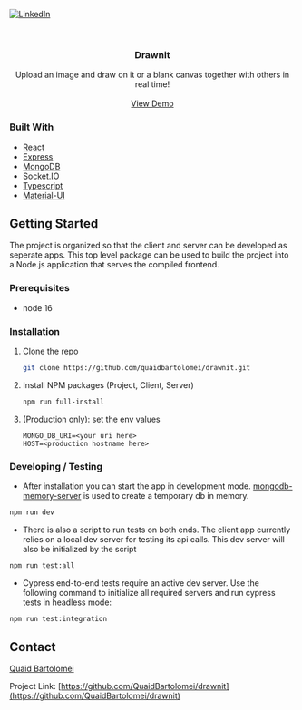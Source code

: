 [![LinkedIn][linkedin-shield]][linkedin-url]

<!-- PROJECT LOGO -->
<br />
<p align="center">

  <h3 align="center">Drawnit</h3>

  <p align="center">
    Upload an image and draw on it or a blank canvas together with others in real time!
    <br />
    <br />
    <a href="https://drawnit.herokuapp.com">View Demo</a>
</p>

### Built With

- [React](https://reactjs.org/)
- [Express](https://expressjs.com/)
- [MongoDB](https://www.mongodb.com/)
- [Socket.IO](https://socket.io/)
- [Typescript](https://www.typescriptlang.org/)
- [Material-UI](https://material-ui.com/)

<!-- GETTING STARTED -->

## Getting Started

The project is organized so that the client and server can be developed as seperate apps. This top level package can be used to build the project into a Node.js application that serves the compiled frontend.

### Prerequisites

- node 16

### Installation

1. Clone the repo
   ```bash
   git clone https://github.com/quaidbartolomei/drawnit.git
   ```
2. Install NPM packages (Project, Client, Server)
   ```bash
   npm run full-install
   ```
3. (Production only): set the env values
   ```env
   MONGO_DB_URI=<your uri here>
   HOST=<production hostname here>
   ```

### Developing / Testing

- After installation you can start the app in development mode. [mongodb-memory-server](https://github.com/nodkz/mongodb-memory-server) is used to create a temporary db in memory.

```bash
npm run dev
```

- There is also a script to run tests on both ends. The client app currently relies on a local dev server for testing its api calls. This dev server will also be initialized by the script

```bash
npm run test:all
```

- Cypress end-to-end tests require an active dev server. Use the following command to initialize all required servers and run cypress tests in headless mode:

```bash
npm run test:integration
```

<!-- USAGE EXAMPLES -->

## Contact

[ Quaid Bartolomei ](https://www.linkedin.com/in/quaidb/)

Project Link: [https://github.com/QuaidBartolomei/drawnit](https://github.com/QuaidBartolomei/drawnit)

<!-- MARKDOWN LINKS & IMAGES -->
<!-- https://www.markdownguide.org/basic-syntax/#reference-style-links -->

[linkedin-shield]: https://img.shields.io/badge/-LinkedIn-black.svg?style=for-the-badge&logo=linkedin&colorB=555
[linkedin-url]: https://www.linkedin.com/in/quaidb/
[product-screenshot]: images/screenshot.png
